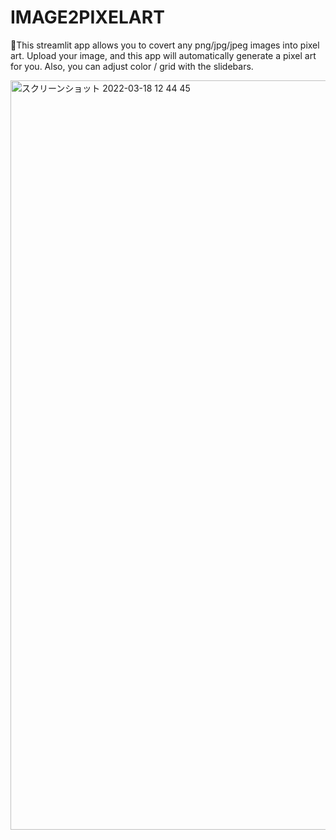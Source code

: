 # IMAGE2PIXELART

🎨This streamlit app allows you to covert any png/jpg/jpeg images into pixel art.
Upload your image, and this app will automatically generate a pixel art for you. Also, you can adjust color / grid with the slidebars.

<img width="1199" alt="スクリーンショット 2022-03-18 12 44 45" src="https://user-images.githubusercontent.com/33516104/158933780-6f043d48-db00-4046-82ea-abdea7789957.png">
